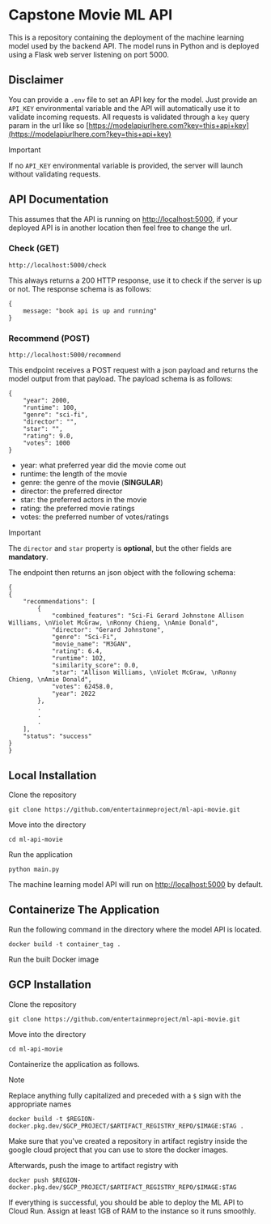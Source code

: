 # Capstone Movie ML API
This is a repository containing the deployment of the machine learning model used by the backend API. The model runs in Python and is deployed using a Flask web server listening on port 5000.


## Disclaimer
You can provide a `.env` file to set an API key for the model. Just provide an `API_KEY` environmental variable and the API will automatically use it to validate incoming requests.
All requests is validated through a `key` query param in the url like so [https://modelapiurlhere.com?key=this+api+key](https://modelapiurlhere.com?key=this+api+key)

> [!IMPORTANT]
> If no `API_KEY` environmental variable is provided, the server will launch without validating requests.


## API Documentation
This assumes that the API is running on [http://localhost:5000](http://localhost:5000), if your deployed API is in another location then feel free to change the url.

### Check (GET)

    http://localhost:5000/check

This always returns a 200 HTTP response, use it to check if the server is up or not. The response schema is as follows:
```
{
    message: "book api is up and running"
}
```

### Recommend (POST)

    http://localhost:5000/recommend

This endpoint receives a POST request with a json payload and returns the model output from that payload. The payload schema is as follows:
```
{
    "year": 2000,
    "runtime": 100,
    "genre": "sci-fi",
    "director": "",
    "star": "",
    "rating": 9.0,
    "votes": 1000
}
```

- year: what preferred year did the movie come out
- runtime: the length of the movie
- genre: the genre of the movie (**SINGULAR**)
- director: the preferred director
- star: the preferred actors in the movie
- rating: the preferred movie ratings
- votes: the preferred number of votes/ratings

> [!IMPORTANT]
> The `director` and `star` property is **optional**, but the other fields are **mandatory**.

The endpoint then returns an json object with the following schema:

```
{
{
    "recommendations": [
        {
            "combined_features": "Sci-Fi Gerard Johnstone Allison Williams, \nViolet McGraw, \nRonny Chieng, \nAmie Donald",
            "director": "Gerard Johnstone",
            "genre": "Sci-Fi",
            "movie_name": "M3GAN",
            "rating": 6.4,
            "runtime": 102,
            "similarity_score": 0.0,
            "star": "Allison Williams, \nViolet McGraw, \nRonny Chieng, \nAmie Donald",
            "votes": 62458.0,
            "year": 2022
        },
        .
        .
        .
    ],
    "status": "success"
}
}
```

## Local Installation
Clone the repository

    git clone https://github.com/entertainmeproject/ml-api-movie.git

Move into the directory

    cd ml-api-movie

Run the application

    python main.py

The machine learning model API will run on [http://localhost:5000](http://localhost:5000) by default.

## Containerize The Application
Run the following command in the directory where the model API is located.

    docker build -t container_tag .

Run the built Docker image

## GCP Installation
Clone the repository

    git clone https://github.com/entertainmeproject/ml-api-movie.git

Move into the directory

    cd ml-api-movie

Containerize the application as follows. 
> [!NOTE]
> Replace anything fully capitalized and preceded with a `$` sign with the appropriate names

    docker build -t $REGION-docker.pkg.dev/$GCP_PROJECT/$ARTIFACT_REGISTRY_REPO/$IMAGE:$TAG .

Make sure that you've created a repository in artifact registry inside the google cloud project that you can use to store the docker images.

Afterwards, push the image to artifact registry with

    docker push $REGION-docker.pkg.dev/$GCP_PROJECT/$ARTIFACT_REGISTRY_REPO/$IMAGE:$TAG

If everything is successful, you should be able to deploy the ML API to Cloud Run. Assign at least 1GB of RAM to the instance so it runs smoothly.
